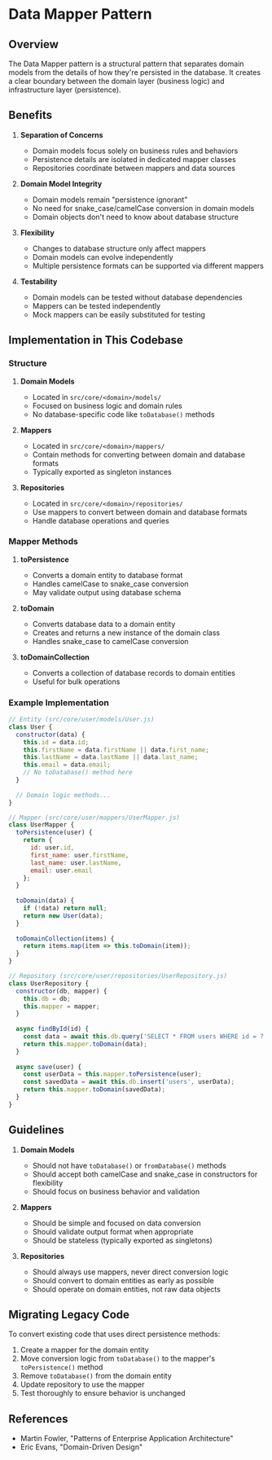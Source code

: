 # Data Mapper Pattern

## Overview

The Data Mapper pattern is a structural pattern that separates domain models from the details of how they're persisted in the database. It creates a clear boundary between the domain layer (business logic) and infrastructure layer (persistence).

## Benefits

1. **Separation of Concerns**
   - Domain models focus solely on business rules and behaviors
   - Persistence details are isolated in dedicated mapper classes
   - Repositories coordinate between mappers and data sources

2. **Domain Model Integrity**
   - Domain models remain "persistence ignorant"
   - No need for snake_case/camelCase conversion in domain models
   - Domain objects don't need to know about database structure

3. **Flexibility**
   - Changes to database structure only affect mappers
   - Domain models can evolve independently
   - Multiple persistence formats can be supported via different mappers

4. **Testability**
   - Domain models can be tested without database dependencies
   - Mappers can be tested independently
   - Mock mappers can be easily substituted for testing

## Implementation in This Codebase

### Structure

1. **Domain Models**
   - Located in `src/core/<domain>/models/`
   - Focused on business logic and domain rules
   - No database-specific code like `toDatabase()` methods

2. **Mappers**
   - Located in `src/core/<domain>/mappers/`
   - Contain methods for converting between domain and database formats
   - Typically exported as singleton instances

3. **Repositories**
   - Located in `src/core/<domain>/repositories/`
   - Use mappers to convert between domain and database formats
   - Handle database operations and queries

### Mapper Methods

1. **toPersistence**
   - Converts a domain entity to database format
   - Handles camelCase to snake_case conversion
   - May validate output using database schema

2. **toDomain**
   - Converts database data to a domain entity
   - Creates and returns a new instance of the domain class
   - Handles snake_case to camelCase conversion

3. **toDomainCollection**
   - Converts a collection of database records to domain entities
   - Useful for bulk operations

### Example Implementation

```javascript
// Entity (src/core/user/models/User.js)
class User {
  constructor(data) {
    this.id = data.id;
    this.firstName = data.firstName || data.first_name;
    this.lastName = data.lastName || data.last_name;
    this.email = data.email;
    // No toDatabase() method here
  }
  
  // Domain logic methods...
}

// Mapper (src/core/user/mappers/UserMapper.js)
class UserMapper {
  toPersistence(user) {
    return {
      id: user.id,
      first_name: user.firstName,
      last_name: user.lastName,
      email: user.email
    };
  }
  
  toDomain(data) {
    if (!data) return null;
    return new User(data);
  }
  
  toDomainCollection(items) {
    return items.map(item => this.toDomain(item));
  }
}

// Repository (src/core/user/repositories/UserRepository.js)
class UserRepository {
  constructor(db, mapper) {
    this.db = db;
    this.mapper = mapper;
  }
  
  async findById(id) {
    const data = await this.db.query('SELECT * FROM users WHERE id = ?', [id]);
    return this.mapper.toDomain(data);
  }
  
  async save(user) {
    const userData = this.mapper.toPersistence(user);
    const savedData = await this.db.insert('users', userData);
    return this.mapper.toDomain(savedData);
  }
}
```

## Guidelines

1. **Domain Models**
   - Should not have `toDatabase()` or `fromDatabase()` methods
   - Should accept both camelCase and snake_case in constructors for flexibility
   - Should focus on business behavior and validation

2. **Mappers**
   - Should be simple and focused on data conversion
   - Should validate output format when appropriate
   - Should be stateless (typically exported as singletons)

3. **Repositories**
   - Should always use mappers, never direct conversion logic
   - Should convert to domain entities as early as possible
   - Should operate on domain entities, not raw data objects

## Migrating Legacy Code

To convert existing code that uses direct persistence methods:

1. Create a mapper for the domain entity
2. Move conversion logic from `toDatabase()` to the mapper's `toPersistence()` method
3. Remove `toDatabase()` from the domain entity
4. Update repository to use the mapper
5. Test thoroughly to ensure behavior is unchanged

## References

- Martin Fowler, "Patterns of Enterprise Application Architecture"
- Eric Evans, "Domain-Driven Design" 